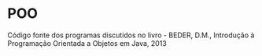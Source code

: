 POO
===

Código fonte dos programas discutidos no livro - BEDER, D.M., Introdução à Programação Orientada a Objetos em Java, 2013
